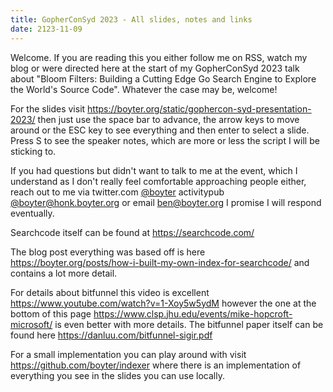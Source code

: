 ```yaml
---
title: GopherConSyd 2023 - All slides, notes and links
date: 2123-11-09
---
```


Welcome. If you are reading this you either follow me on RSS, watch my blog or were directed here at the start of my GopherConSyd 2023 talk about "Bloom Filters: Building a Cutting Edge Go Search Engine to Explore the World's Source Code". Whatever the case may be, welcome!

For the slides visit https://boyter.org/static/gophercon-syd-presentation-2023/ then just use the space bar to advance, the arrow keys to move around or the ESC key to see everything and then enter to select a slide. Press S to see the speaker notes, which are more or less the script I will be sticking to.

If you had questions but didn't want to talk to me at the event, which I understand as I don't really feel comfortable approaching people either, reach out to me via twitter.com [@boyter](https://twitter.com/boyter) activitypub [@boyter@honk.boyter.org](https://honk.boyter.org/) or email ben@boyter.org I promise I will respond eventually.

Searchcode itself can be found at https://searchcode.com/

The blog post everything was based off is here https://boyter.org/posts/how-i-built-my-own-index-for-searchcode/ and contains a lot more detail.

For details about bitfunnel this video is excellent https://www.youtube.com/watch?v=1-Xoy5w5ydM however the one at the bottom of this page https://www.clsp.jhu.edu/events/mike-hopcroft-microsoft/ is even better with more details. The bitfunnel paper itself can be found here https://danluu.com/bitfunnel-sigir.pdf

For a small implementation you can play around with visit https://github.com/boyter/indexer where there is an implementation of everything you see in the slides you can use locally.
